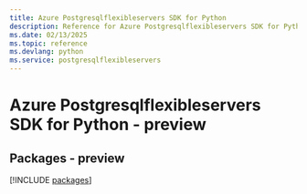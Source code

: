 ```yaml
---
title: Azure Postgresqlflexibleservers SDK for Python
description: Reference for Azure Postgresqlflexibleservers SDK for Python
ms.date: 02/13/2025
ms.topic: reference
ms.devlang: python
ms.service: postgresqlflexibleservers
---
```

# Azure Postgresqlflexibleservers SDK for Python - preview
## Packages - preview
[!INCLUDE [packages](postgresqlflexibleservers-index.md)]
